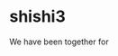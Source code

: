 # shishi3
<html xmlns="http://www.w3.org/1999/xhtml">
<head runat="server">
    <title></title>
</head>
    <meta http-equiv="Content-Type" content="text/html; charset=utf-8" />
    <title>倒计时</title>
    <link rel="stylesheet" href="style.css" />
<body>
    <form id="form2" runat="server">
        <div>
            <asp:Label ID="Label2" runat="server" Text="Label"></asp:Label>
        </div>
    </form>
    <div class="time">We have been together for <span id="LeftTime"></span></div>
    <script>
    function FreshTime() {
        var endtime = new Date("2019/6/1,00:00:00"); //结束时间
        var nowtime = new Date(); //当前时间
        var lefttime = parseInt((endtime.getTime() - nowtime.getTime()) / 1000);
        d = parseInt(lefttime / 3600 / 24);
        h = parseInt((lefttime / 3600) % 24);
        m = parseInt((lefttime / 60) % 60);
        s = parseInt(lefttime % 60);
        document.getElementById("LeftTime").innerHTML = d + "Days";
    }
    FreshTime()
    var sh;
    sh = setInterval(FreshTime, 1000);
    </script>
</body>
</html>
